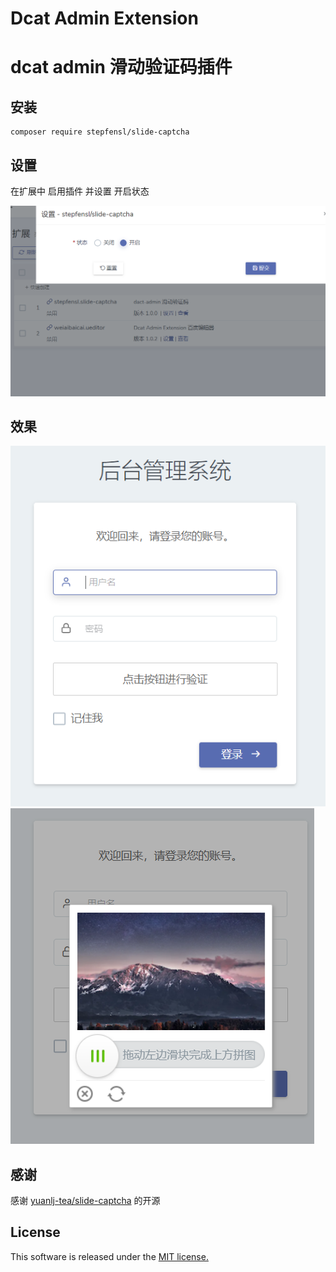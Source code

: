 # Dcat Admin Extension
dcat admin 滑动验证码插件
======

## 安装

    composer require stepfensl/slide-captcha

## 设置
在扩展中 启用插件 并设置 开启状态

![插件](./doc/setting.png)

## 效果
![效果1](./doc/result1.png) ![效果1](./doc/result2.png)

## 感谢
感谢  [yuanlj-tea/slide-captcha](https://packagist.org/packages/yuanlj-tea/slide-captcha) 的开源

## License
This software is released under the [MIT license.](https://opensource.org/licenses/MIT)
